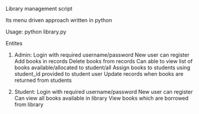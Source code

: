 Library management script 

Its menu driven approach written in python

Usage: python library.py

Entites

1. Admin:
    Login with required username/password
    New user can register
    Add books in records
    Delete books from records
    Can able to view list of books available/allocated to student/all
    Assign books to students using student_id provided to student user
    Update records when books are returned from students

2. Student:
    Login with required username/password
    New user can register
    Can view all books available in library
    View books which are borrowed from library 
